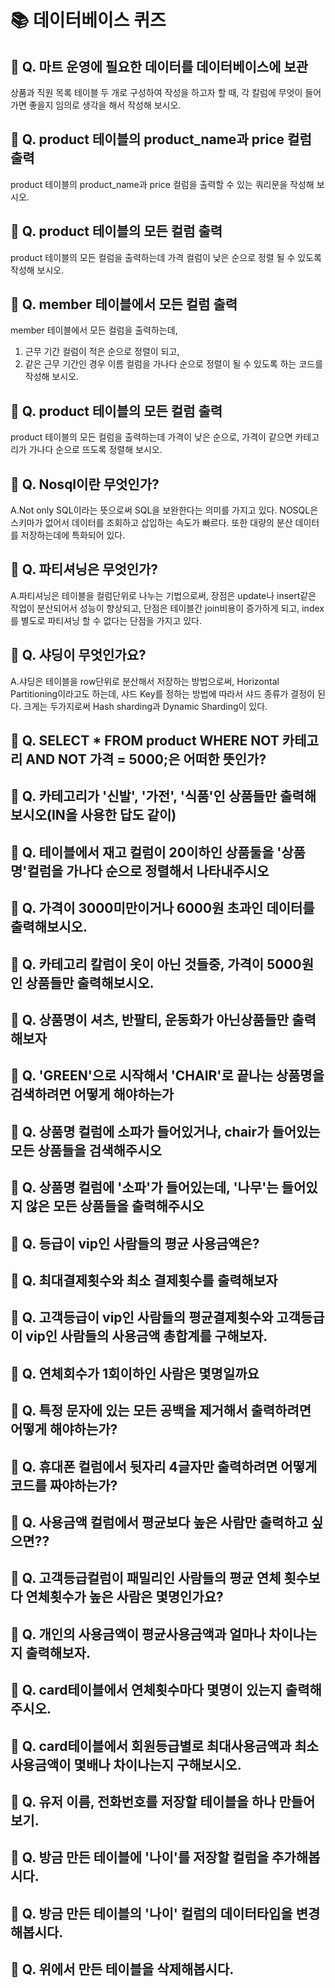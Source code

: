 # 📚 데이터베이스 퀴즈

## 🎯 Q. 마트 운영에 필요한 데이터를 데이터베이스에 보관

상품과 직원 목록 테이블 두 개로 구성하여 작성을 하고자 할 때, 각 칼럼에 무엇이 들어가면 좋을지 임의로 생각을 해서 작성해 보시오.

## 🎯 Q. product 테이블의 product_name과 price 컬럼 출력

product 테이블의 product_name과 price 컬럼을 출력할 수 있는 쿼리문을 작성해 보시오.

## 🎯 Q. product 테이블의 모든 컬럼 출력

product 테이블의 모든 컬럼을 출력하는데 가격 컬럼이 낮은 순으로 정렬 될 수 있도록 작성해 보시오.

## 🎯 Q. member 테이블에서 모든 컬럼 출력

member 테이블에서 모든 컬럼을 출력하는데,

1. 근무 기간 컬럼이 적은 순으로 정렬이 되고,
2. 같은 근무 기간인 경우 이름 컬럼을 가나다 순으로 정렬이 될 수 있도록 하는 코드를 작성해 보시오.

## 🎯 Q. product 테이블의 모든 컬럼 출력

product 테이블의 모든 컬럼을 출력하는데 가격이 낮은 순으로, 가격이 같으면 카테고리가 가나다 순으로 뜨도록 정렬해 보시오.

## 🎯 Q. Nosql이란 무엇인가?

A.Not only SQL이라는 뜻으로써 SQL을 보완한다는 의미를 가지고 있다. NOSQL은 스키마가 없어서 데이터를 조회하고 삽입하는 속도가 빠르다. 또한 대량의 분산 데이터를 저장하는데에 특화되어 있다.

## 🎯 Q. 파티셔닝은 무엇인가?

A.파티셔닝은 테이블을 컬럼단위로 나누는 기법으로써, 장점은 update나 insert같은 작업이 분산되어서 성능이 향상되고, 단점은 테이블간 join비용이 증가하게 되고, index를 별도로 파티셔닝 할 수 없다는 단점을 가지고 있다.

## 🎯 Q. 샤딩이 무엇인가요?

A.샤딩은 테이블을 row단위로 분산해서 저장하는 방법으로써, Horizontal Partitioning이라고도 하는데, 샤드 Key를 정하는 방법에 따라서 샤드 종류가 결정이 된다. 크게는 두가지로써 Hash sharding과 Dynamic Sharding이 있다.

## 🎯 Q. SELECT \* FROM product WHERE NOT 카테고리 AND NOT 가격 = 5000;은 어떠한 뜻인가?

## 🎯 Q. 카테고리가 '신발', '가전', '식품'인 상품들만 출력해보시오(IN을 사용한 답도 같이)

## 🎯 Q. 테이블에서 재고 컬럼이 20이하인 상품둘을 '상품명'컬럼을 가나다 순으로 정렬해서 나타내주시오

## 🎯 Q. 가격이 3000미만이거나 6000원 초과인 데이터를 출력해보시오.

## 🎯 Q. 카테고리 칼럼이 옷이 아닌 것들중, 가격이 5000원인 상품들만 출력해보시오.

## 🎯 Q. 상품명이 셔츠, 반팔티, 운동화가 아닌상품들만 출력해보자

## 🎯 Q. 'GREEN'으로 시작해서 'CHAIR'로 끝나는 상품명을 검색하려면 어떻게 해야하는가

## 🎯 Q. 상품명 컬럼에 소파가 들어있거나, chair가 들어있는 모든 상품들을 검색해주시오

## 🎯 Q. 상품명 컬럼에 '소파'가 들어있는데, '나무'는 들어있지 않은 모든 상품들을 출력해주시오

## 🎯 Q. 등급이 vip인 사람들의 평균 사용금액은?

## 🎯 Q. 최대결제횟수와 최소 결제횟수를 출력해보자

## 🎯 Q. 고객등급이 vip인 사람들의 평균결제횟수와 고객등급이 vip인 사람들의 사용금액 총합계를 구해보자.

## 🎯 Q. 연체회수가 1회이하인 사람은 몇명일까요

## 🎯 Q. 특정 문자에 있는 모든 공백을 제거해서 출력하려면 어떻게 해야하는가?

## 🎯 Q. 휴대폰 컬럼에서 뒷자리 4글자만 출력하려면 어떻게 코드를 짜야하는가?

## 🎯 Q. 사용금액 컬럼에서 평균보다 높은 사람만 출력하고 싶으면??

## 🎯 Q. 고객등급컬럼이 패밀리인 사람들의 평균 연체 횟수보다 연체횟수가 높은 사람은 몇명인가요?

## 🎯 Q. 개인의 사용금액이 평균사용금액과 얼마나 차이나는지 출력해보자.

## 🎯 Q. card테이블에서 연체횟수마다 몇명이 있는지 출력해주시오.

## 🎯 Q. card테이블에서 회원등급별로 최대사용금액과 최소사용금액이 몇배나 차이나는지 구해보시오.

## 🎯 Q. 유저 이름, 전화번호를 저장할 테이블을 하나 만들어보기. 

## 🎯 Q. 방금 만든 테이블에 '나이'를 저장할 컬럼을 추가해봅시다. 

## 🎯 Q. 방금 만든 테이블의 '나이' 컬럼의 데이터타입을 변경해봅시다.

## 🎯 Q. 위에서 만든 테이블을 삭제해봅시다. 